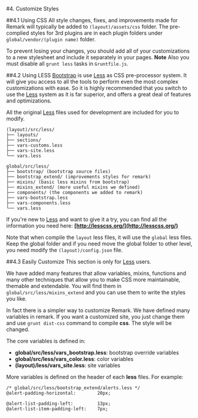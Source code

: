 #4. Customize Styles

##4.1 Using CSS
All style changes, fixes, and improvements made for Remark will typically be added to ```(layout)/assets/css``` folder.
The pre-complied styles for 3rd plugins are in each plugin folders under ```global/vendor/(plugin name)``` folder.

To prevent losing your changes, you should add all of your customizations to a new stylesheet and include it separately in your pages. **Note** Also you must disable all ```grunt less``` tasks in ```Gruntfile.js```.

##4.2 Using LESS
 [Bootstrap](http://getbootstrap.com/) is use [Less](http://lesscss.org/) as CSS pre-processor system. It will give you access to all the tools to perform even the most complex customizations with ease. So it is highly recommended that you switch to use the [Less](http://lesscss.org/) system as it is far superior, and offers a great deal of features and optimizations.

All the original [Less](http://lesscss.org/) files used for development are included for you to modify.

    (layout)/src/less/
    ├── layouts/
    ├── sections/
    ├── vars-customs.less
    ├── vars-site.less
    └── vars.less

    global/src/less/
    ├── bootstrap/ (bootstrap source files)
    ├── bootstrap_extend/ (improvements styles for remark)
    ├── mixins/ (basic less mixins from bootstrap)
    ├── mixins_extend/ (more useful mixins we defined)
    ├── components/ (the components we added to remark)
    ├── vars-bootstrap.less
    ├── vars-components.less
    └── vars.less

If you're new to [Less](http://lesscss.org/) and want to give it a try, you can find all the information you need here: **[http://lesscss.org/](http://lesscss.org/)**

Note that when compile the ```layout``` less files, it will use the ```global``` less files. Keep the global folder and if you need move the global folder to other level, you need modify the ```(layout)/config.json``` file.

##4.3 Easily Customize
This section is only for [Less](http://lesscss.org/) users.

We have added many features that allow variables, mixins, functions and many other techniques that allow you to make CSS more maintainable, themable and extendable. You will find them in ```global/src/less/mixins_extend``` and you can use them to write the styles you like.

In fact there is a simpler way to customize Remark. We have defined many variables in remark.
If you want a customized site, you just change them and use ```grunt dist-css``` command to compile **css**. The style will be changed.

The core variables is defined in:

* **global/src/less/vars_bootstrap.less**: bootstrap override variables
* **global/src/less/vars_color.less**: color variables
* **(layout)/less/vars_site.less**: site variables

More variables is defined on the header of each **less** files. For example:

    /* global/src/less/bootstrap_extend/alerts.less */
    @alert-padding-horizontal:        20px;

    @alert-list-padding-left:         13px;
    @alert-list-item-padding-left:    7px;
